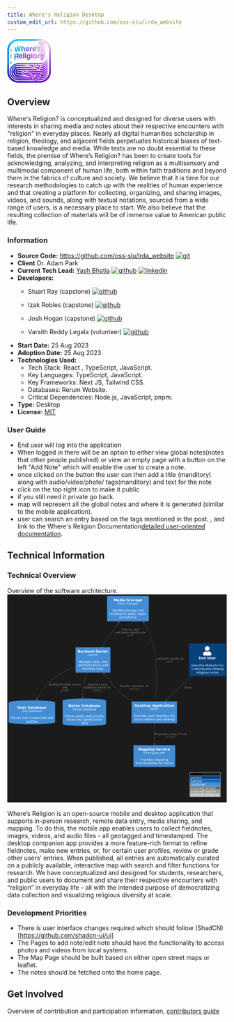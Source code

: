 ```yaml
---
title: Where's Religion Desktop
custom_edit_url: https://github.com/oss-slu/lrda_website
---
```


![Alt](100x100.png) 

## Overview

Where's Religion? is conceptualized and designed for diverse users with interests in sharing media and notes about their respective encounters with "religion" in everyday places. Nearly all digital humanities scholarship in religion, theology, and adjacent fields perpetuates historical biases of text-based knowledge and media. While texts are no doubt essential to these fields, the premise of Where’s Religion? has been to create tools for acknowledging, analyzing, and interpreting religion as a multisensory and multimodal component of human life, both within faith traditions and beyond them in the fabrics of culture and society. We believe that it is time for our research methodologies to catch up with the realities of human experience and that creating a platform for collecting, organizing, and sharing images, videos, and sounds, along with textual notations, sourced from a wide range of users, is a necessary place to start. We also believe that the resulting collection of materials will be of immense value to American public life.

### Information

- **Source Code:** <https://github.com/oss-slu/lrda_website> [<img src="/img/git-alt.svg" alt="git" width="25" height="25" />](https://github.com/oss-slu/lrda_website)
- **Client** Dr. Adam Park
- **Current Tech Lead:** [Yash Bhatia](https://yashb196.github.io/yashb196/) [<img src="/img/github.svg" alt="github" width="25" height="25" />](https://github.com/yashb196) [<img src="/img/linkedin.svg" alt="linkedin" width="25" height="25" />](https://www.linkedin.com/in/yashbhatia238/)
- **Developers:**
  - Stuart Ray (capstone) [<img src="/img/github.svg" alt="github" width="25" height="25" />](https://github.com/Stuartwastaken)
  - Izak Robles (capstone) [<img src="/img/github.svg" alt="github" width="25" height="25" />](https://github.com/izakrobles)
  - Josh Hogan (capstone) [<img src="/img/github.svg" alt="github" width="25" height="25" />](https://github.com/Josh-Hogan-87)

  - Varsith Reddy Legala (volunteer) [<img src="/img/github.svg" alt="github" width="25" height="25" />](https://github.com/VarsithReddyLegala)
- **Start Date:** 25 Aug 2023
- **Adoption Date:** 25 Aug 2023
- **Technologies Used:** 
  - Tech Stack:  React , TypeScript, JavaScript​​.
  - Key Languages: TypeScript, JavaScript​​​​.
  - Key Frameworks: Next JS, Tailwind CSS​.
  - Databases: Rerum Website​.
  - Critical Dependencies: Node.js, JavaScript, pnpm​​​​​​.
- **Type:** Desktop
- **License:** [MIT](https://opensource.org/license/mit/)

### User Guide

- End user will log into the application 
- When logged in there will be an option to either view global notes(notes that other people published) or view an empty page with a button on the left "Add Note" which will enable the user to create a note.
- once clicked on the button the user can then add a title (manditory) along with audio/video/photo/ tags(manditory) and text for the note 
- click on the top right icon to make it public
- if you still need it private go back.
- map will represent all the global notes and where it is generated (similar to the mobile application).
- user can search an entry based on the tags mentioned in the post.
, and link to the Where's Religion Documentation[detailed user-oriented documentation](https://github.com/oss-slu/lrda_website/blob/main/README.md).

## Technical Information

### Technical Overview

Overview of the software architecture.
![Software Architecture](architecture.png)

Where’s Religion is an open-source mobile and desktop application that supports in-person research, remote data entry, media sharing, and mapping. To do this, the mobile app enables users to collect fieldnotes, images, videos, and audio files - all geotagged and timestamped. The desktop companion app provides a more feature-rich format to refine fieldnotes, make new entries, or, for certain user profiles, review or grade other users’ entries. When published, all entries are automatically curated on a publicly available, interactive map with search and filter functions for research. We have conceptualized and designed for students, researchers, and public users to document and share their respective encounters with “religion” in everyday life – all with the intended purpose of democratizing data collection and visualizing religious diversity at scale.

### Development Priorities

- There is user interface changes required which should follow (ShadCN)[https://github.com/shadcn-ui/ui]
- The Pages to add note/edit note should have the functionality to access photos and videos from local systems.
- The Map Page should be built based on either open street maps or leaflet.
- The notes should be fetched onto the home page.

## Get Involved

Overview of contribution and participation information, [contributors guide](https://github.com/oss-slu/lrda_website/blob/main/README.md)
